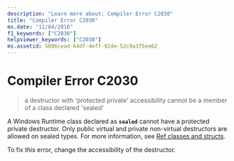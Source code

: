 ```yaml
---
description: "Learn more about: Compiler Error C2030"
title: "Compiler Error C2030"
ms.date: "11/04/2016"
f1_keywords: ["C2030"]
helpviewer_keywords: ["C2030"]
ms.assetid: 5806cead-64df-4eff-92de-52c9a3f5ee62
---
```

# Compiler Error C2030

> a destructor with 'protected private' accessibility cannot be a member of a class declared 'sealed'

A Windows Runtime class declared as **`sealed`** cannot have a protected private destructor. Only public virtual and private non-virtual destructors are allowed on sealed types. For more information, see [Ref classes and structs](../../cppcx/ref-classes-and-structs-c-cx.md).

To fix this error, change the accessibility of the destructor.
